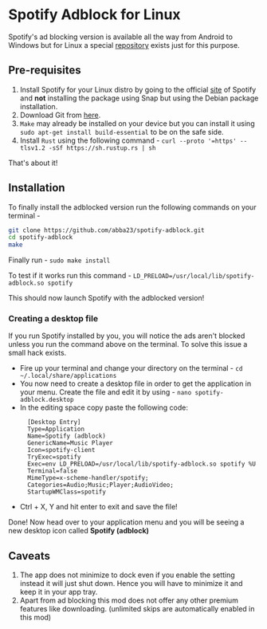 # Spotify Adblock for Linux
Spotify's ad blocking version is available all the way from Android to Windows but for Linux a special [repository](https://github.com/abba23/spotify-adblock) exists just for this purpose.

## Pre-requisites

1. Install Spotify for your Linux distro by going to the official [site](https://www.spotify.com/us/download/linux/) of Spotify and **not** installing the package using Snap but using the Debian package installation.
2. Download Git from [here](https://git-scm.com/downloads).
3. `Make` may already be installed on your device but you can install it using `sudo apt-get install build-essential` to be on the safe side.
4. Install `Rust` using the following command - `curl --proto '=https' --tlsv1.2 -sSf https://sh.rustup.rs | sh`

That's about it!

## Installation
To finally install the adblocked version run the following commands on your terminal - 
```bash
git clone https://github.com/abba23/spotify-adblock.git
cd spotify-adblock
make
```

Finally run - `sudo make install`

To test if it works run this command - `LD_PRELOAD=/usr/local/lib/spotify-adblock.so spotify`

This should now launch Spotify with the adblocked version!

### Creating a desktop file
If you run Spotify installed by you, you will notice the ads aren't blocked unless you run the command above on the terminal. To solve this issue a small hack exists.

- Fire up your terminal and change your directory on the terminal - `cd ~/.local/share/applications`
- You now need to create a desktop file in order to get the application in your menu. Create the file and edit it by using - `nano spotify-adblock.desktop`
- In the editing space copy paste the following code: 
  ```
    [Desktop Entry]
    Type=Application
    Name=Spotify (adblock)
    GenericName=Music Player
    Icon=spotify-client
    TryExec=spotify
    Exec=env LD_PRELOAD=/usr/local/lib/spotify-adblock.so spotify %U
    Terminal=false
    MimeType=x-scheme-handler/spotify;
    Categories=Audio;Music;Player;AudioVideo;
    StartupWMClass=spotify
  ``` 
- Ctrl + X, Y and hit enter to exit and save the file!

Done! Now head over to your application menu and you will be seeing a new desktop icon called **Spotify (adblock)**

## Caveats
1. The app does not minimize to dock even if you enable the setting instead it will just shut down. Hence you will have to minimize it and keep it in your app tray.
2. Apart from ad blocking this mod does not offer any other premium features like downloading. (unlimited skips are automatically enabled in this mod)
